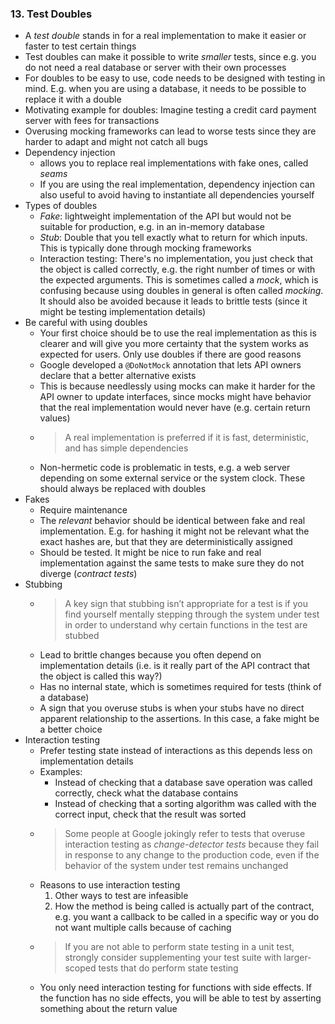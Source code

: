 ### 13. Test Doubles

- A *test double* stands in for a real implementation to make it easier or faster to test certain things
- Test doubles can make it possible to write *smaller* tests, since e.g. you do not need a real database or server with their own processes
- For doubles to be easy to use, code needs to be designed with testing in mind. E.g. when you are using a database, it needs to be possible to replace it with a double
- Motivating example for doubles: Imagine testing a credit card payment server with fees for transactions
- Overusing mocking frameworks can lead to worse tests since they are harder to adapt and might not catch all bugs
- Dependency injection
	- allows you to replace real implementations with fake ones, called *seams*
	- If you are using the real implementation, dependency injection can also useful to avoid having to instantiate all dependencies yourself
- Types of doubles
	- *Fake*: lightweight implementation of the API but would not be suitable for production, e.g. in an in-memory database
	- *Stub*: Double that you tell exactly what to return for which inputs. This is typically done through mocking frameworks
	- Interaction testing: There's no implementation, you just check that the object is called correctly, e.g. the right number of times or with the expected arguments. This is sometimes called a *mock*, which is confusing because using doubles in general is often called *mocking*. It should also be avoided because it leads to brittle tests (since it might be testing implementation details)
- Be careful with using doubles
	- Your first choice should be to use the real implementation as this is clearer and will give you more certainty that the system works as expected for users. Only use doubles if there are good reasons
	- Google developed a `@DoNotMock` annotation that lets API owners declare that a better alternative exists
	- This is because needlessly using mocks can make it harder for the API owner to update interfaces, since mocks might have behavior that the real implementation would never have (e.g. certain return values)
	- > A real implementation is preferred if it is fast, deterministic, and has simple dependencies
	- Non-hermetic code is problematic in tests, e.g. a web server depending on some external service or the system clock. These should always be replaced with doubles
- Fakes
	- Require maintenance
	- The *relevant* behavior should be identical between fake and real implementation. E.g. for hashing it might not be relevant what the exact hashes are, but that they are deterministically assigned
	- Should be tested. It might be nice to run fake and real implementation against the same tests to make sure they do not diverge (*contract tests*)
- Stubbing
	- > A key sign that stubbing isn’t appropriate for a test is if you find yourself mentally stepping through the system under test in order to understand why certain functions in the test are stubbed
	- Lead to brittle changes because you often depend on implementation details (i.e. is it really part of the API contract that the object is called this way?)
	- Has no internal state, which is sometimes required for tests (think of a database)
	- A sign that you overuse stubs is when your stubs have no direct apparent relationship to the assertions. In this case, a fake might be a better choice
- Interaction testing
	- Prefer testing state instead of interactions as this depends less on implementation details
	- Examples:
		- Instead of checking that a database save operation was called correctly, check what the database contains
		- Instead of checking that a sorting algorithm was called with the correct input, check that the result was sorted
	- > Some people at Google jokingly refer to tests that overuse interaction testing as *change-detector tests* because they fail in response to any change to the production code, even if the behavior of the system under test remains unchanged
	- Reasons to use interaction testing
		1. Other ways to test are infeasible
		2. How the method is being called is actually part of the contract, e.g. you want a callback to be called in a specific way or you do not want multiple calls because of caching
	- > If you are not able to perform state testing in a unit test, strongly consider supplementing your test suite with larger-scoped tests that do perform state testing
	- You only need interaction testing for functions with side effects. If the function has no side effects, you will be able to test by asserting something about the return value
